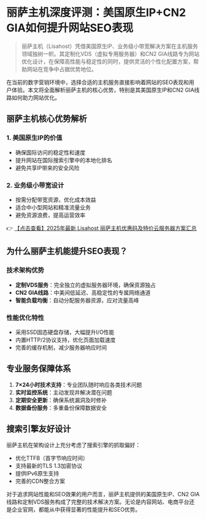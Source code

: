 # 丽萨主机深度评测：美国原生IP+CN2 GIA如何提升网站SEO表现

> 丽萨主机（Lisahost）凭借美国原生IP、业务级小带宽解决方案在主机服务领域独树一帜。其定制化VDS（虚拟专用服务器）和CN2 GIA线路专为网站优化设计，在保障高性能与稳定性的同时，提供灵活的个性化配置方案，帮助网站在竞争中占据优势地位。

在当前的数字营销环境中，选择合适的主机服务直接影响着网站的SEO表现和用户体验。本文将全面解析丽萨主机的核心优势，特别是其美国原生IP和CN2 GIA线路如何助力网站优化。

## 丽萨主机核心优势解析

### 1. 美国原生IP的价值
- 确保国际访问的稳定性和速度
- 提升网站在国际搜索引擎中的本地化排名
- 避免共享IP带来的安全风险

### 2. 业务级小带宽设计
- 按需分配带宽资源，优化成本效益
- 适合中小型网站和精准流量业务
- 避免资源浪费，提高运营效率

👉 [【点击查看】2025年最新 Lisahost 丽萨主机优惠码及特价云服务器方案汇总](https://bit.ly/lisazhuji)

## 为什么丽萨主机能提升SEO表现？

### 技术架构优势
- **定制VDS服务**：完全独立的虚拟服务器环境，确保资源独占
- **CN2 GIA线路**：中美间低延迟、高稳定性的专属网络通道
- **智能负载均衡**：自动分配服务器资源，应对流量高峰

### 性能优化特性
- 采用SSD固态硬盘存储，大幅提升I/O性能
- 内置HTTP/2协议支持，优化页面加载速度
- 完善的缓存机制，减少服务器响应时间

## 专业服务保障体系

1. **7×24小时技术支持**：专业团队随时响应各类技术问题
2. **实时监控系统**：主动发现并解决潜在问题
3. **定期安全更新**：确保系统漏洞及时修补
4. **数据备份服务**：多重备份保障数据安全

## 搜索引擎友好设计

丽萨主机在架构设计上充分考虑了搜索引擎的抓取偏好：
- 优化TTFB（首字节响应时间）
- 支持最新的TLS 1.3加密协议
- 提供IPv6原生支持
- 完善的CDN整合方案

对于追求网站性能和SEO效果的用户而言，丽萨主机提供的美国原生IP、CN2 GIA线路和定制VDS服务构成了完整的技术解决方案。无论是内容网站、电商平台还是企业官网，都能从中获得显著的性能提升和SEO优势。
